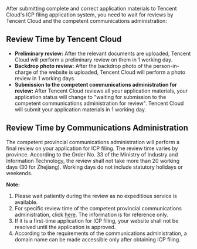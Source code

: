 After submitting complete and correct application materials to Tencent Cloud's ICP filing application system, you need to wait for reviews by Tencent Cloud and the competent communications administration:

## Review Time by Tencent Cloud

- **Preliminary review:** After the relevant documents are uploaded, Tencent Cloud will perform a preliminary review on them in 1 working day.
- **Backdrop photo review:** After the backdrop photo of the person-in-charge of the website is uploaded, Tencent Cloud will perform a photo review in 1 working days. 
- **Submission to the competent communications administration for review:** After Tencent Cloud reviews all your application materials, your application status will change to "waiting for submission to the competent communications administration for review". Tencent Cloud will submit your application materials in 1 working day. 

## Review Time by Communications Administration

The competent provincial communications administration will perform a final review on your application for ICP filing. The review time varies by province. According to the Order No. 33 of the Ministry of Industry and Information Technology, the review shall not take more than 20 working days (30 for Zhejiang). Working days do not include statutory holidays or weekends.

**Note:**

1. Please wait patiently during the review as no expeditious service is available.
2. For specific review time of the competent provincial communications administration, click [here](http://bbs.qcloud.com/thread-20191-1-1.html?_ga=1.178748832.523657676.1528277080). The information is for reference only.
3. If it is a first-time application for ICP filing, your website shall not be resolved until the application is approved.
4. According to the requirements of the communications administration, a domain name can be made accessible only after obtaining ICP filing.
